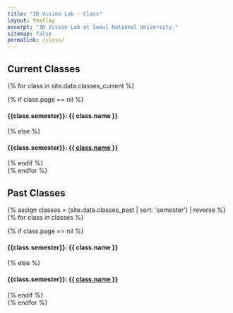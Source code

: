 ```yaml
---
title: "3D Vision Lab - Class"
layout: textlay
excerpt: "3D Vision Lab at Seoul National University."
sitemap: false
permalink: /class/
---
```


## Current Classes
{% for class in site.data.classes_current %}
<!-- <div class="row"> -->
<div class="col-sm-12 clearfix">
  {% if class.page == nil %}
  <h4>{{class.semester}}: {{ class.name }}</h4>
  {% else %}
  <h4>{{class.semester}}: <a href="{{class.page}}">{{ class.name }}</a></h4>
  {% endif %}
</div>
{% endfor %}
&nbsp;


## Past Classes
{% assign classes = (site.data.classes_past | sort: 'semester') | reverse %}
{% for class in classes %}
<!-- <div class="row"> -->
<div class="col-sm-12 clearfix">
  {% if class.page == nil %}
  <h4>{{class.semester}}: {{ class.name }}</h4>
  {% else %}
  <h4>{{class.semester}}: <a href="{{class.page}}">{{ class.name }}</a></h4>
  {% endif %}
</div>
{% endfor %}
